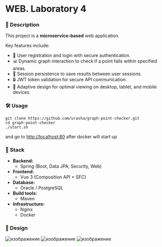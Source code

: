 # WEB. Laboratory 4

### 🚀 Description
This project is a **microservice-based** web application.

Key features include:
- 👤 User registration and login with secure authentication.
- 📊 Dynamic graph interaction to check if a point falls within specified areas.
- 💾 Session persistence to save results between user sessions.
- 🔒 JWT token validation for secure API communication.
- 📱 Adaptive design for optimal viewing on desktop, tablet, and mobile devices.

### 🛠️ Usage
```
git clone https://github.com/urasha/graph-point-checker.git
cd graph-point-checker
./start.sh
```
and go to [http://localhost:80](http://localhost:80) after docker will start up

### 🧰 Stack
- **Backend:**
  - Spring (Boot, Data JPA, Security, Web)
- **Frontend:**
  - Vue 3 (Composition API + SFC)
- **Database:**
  - Oracle / PostgreSQL
- **Build tools:**
  - Maven
- **Infrastructure:**
  - Nginx
  - Docker

### 🎨 Design
![изображение](https://github.com/user-attachments/assets/309e9b32-891e-4157-bf23-b139f465093e)
![изображение](https://github.com/user-attachments/assets/88408513-ea29-4a44-ba13-e5c20edaf74f)
![изображение](https://github.com/user-attachments/assets/22c4a6ac-b57f-4893-99db-36f562ee37ee)
